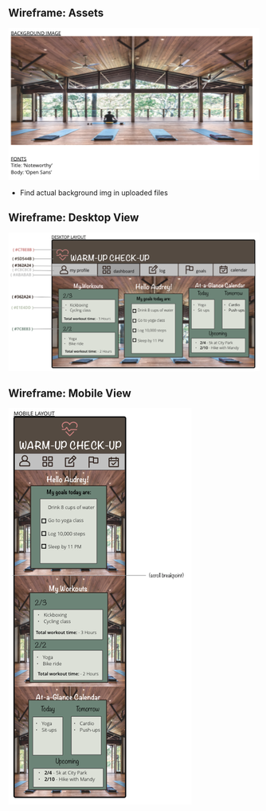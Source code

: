 ## Wireframe: Assets
![Screenshot](assets.png)
- Find actual background img in uploaded files

## Wireframe: Desktop View
![Screenshot](main-wireframes.png)

## Wireframe: Mobile View
![Screenshot](mobile-wireframes.png)


